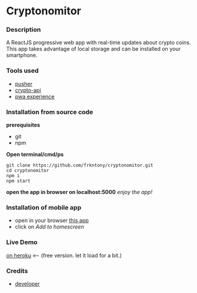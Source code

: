 # Cryptonomitor

### Description
A ReactJS progressive web app with real-time updates about crypto coins. This app takes advantage of local storage and can be installed on your smartphone.


### Tools used
* [pusher](https://pusher.com/)
* [crypto-api](https://www.cryptocompare.com/)
* [pwa experience](https://developers.google.com/web/progressive-web-apps/)


### Installation from source code
**prerequisites**
* git
* npm

**Open terminal/cmd/ps**
```
git clone https://github.com/frkntony/cryptonomitor.git
cd cryptonomitor
npm i
npm start
```
**open the app in browser on localhost:5000**
*enjoy the app!*

### Installation of mobile app
* open in your browser [this app](https://cryptonomitor.herokuapp.com/)
* click on *Add to homescreen*


### Live Demo
[on heroku](https://cryptonomitor.herokuapp.com/) <-- (free version. let it load for a bit.)


### Credits
* [developer](https://github.com/frkntony)